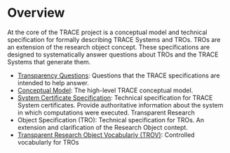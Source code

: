 # Overview

At the core of the TRACE project is a conceptual model and technical
specification for formally describing TRACE Systems and TROs. TROs are an
extension of the research object concept. These specifications are designed to
systematically answer questions about TROs and the TRACE Systems that generate
them.

* [Transparency Questions](questions): Questions that the TRACE specifications
  are intended to help answer.
* [Conceptual Model](conceptual-model): The high-level TRACE conceptual model.
* [System Certificate Specification](system-certificate-spec): Technical
  specification for TRACE System certificates. Provide authoritative information
  about the system in which computations were executed.  Transparent Research
* Object Specification (TRO): Technical specification for TROs. An extension and
  clarification of the Research Object contept.
* <a  href="../specifications/0.1/doc/index-en.html"
  target="_blank">Transparent Research Object Vocabulariy (TROV)</a>: Controlled vocabularly for TROs
